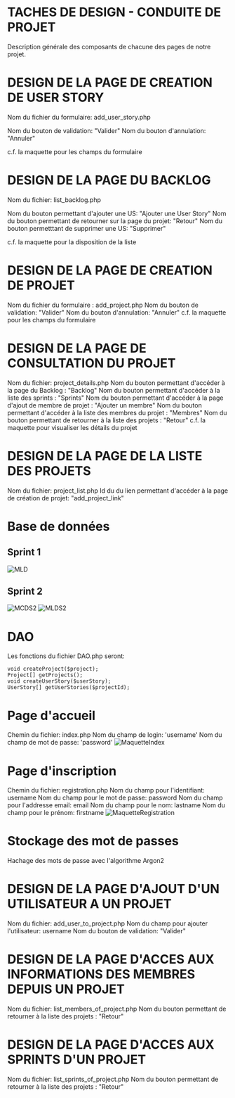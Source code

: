 # TACHES DE DESIGN - CONDUITE DE PROJET

Description générale des composants de chacune des pages de notre projet.

# DESIGN DE LA PAGE DE CREATION DE USER STORY

Nom du fichier du formulaire: add_user_story.php

Nom du bouton de validation: "Valider"
Nom du bouton d'annulation: "Annuler"

c.f. la maquette pour les champs du formulaire

# DESIGN DE LA PAGE DU BACKLOG

Nom du fichier: list_backlog.php

Nom du bouton permettant d'ajouter une US: "Ajouter une User Story"
Nom du bouton permettant de retourner sur la page du projet: "Retour"
Nom du bouton permetttant de supprimer une US: "Supprimer"

c.f. la maquette pour la disposition de la liste

# DESIGN DE LA PAGE DE CREATION DE PROJET

Nom du fichier du formulaire : add_project.php
Nom du bouton de validation: "Valider"
Nom du bouton d'annulation: "Annuler"
c.f. la maquette pour les champs du formulaire

# DESIGN DE LA PAGE DE CONSULTATION DU PROJET

Nom du fichier: project_details.php
Nom du bouton permettant d'accéder à la page du Backlog : "Backlog"
Nom du bouton permettant d'accéder à la liste des sprints : "Sprints"
Nom du bouton permettant d'accéder à la page d'ajout de membre de projet : "Ajouter un membre"
Nom du bouton permettant d'accéder à la liste des membres du projet : "Membres"
Nom du bouton permettant de retourner à la liste des projets : "Retour"
c.f. la maquette pour visualiser les détails du projet

# DESIGN DE LA PAGE DE LA LISTE DES PROJETS

Nom du fichier: project_list.php
Id du du lien permettant d'accéder à la page de création de projet: "add_project_link"

# Base de données

## Sprint 1
![MLD](MLD_sprint1.png "Modèle logique des données pour le sprint 1")

## Sprint 2
![MCDS2](MCD_sprint2.png "Modèle conceptuel des données pour le sprint 2")
![MLDS2](MLD_sprint2.png "Modèle logique des données pour le sprint 2")

# DAO
Les fonctions du fichier DAO.php seront:
```
void createProject($project);
Project[] getProjects();
void createUserStory($userStory);
UserStory[] getUserStories($projectId);
```
# Page d'accueil
Chemin du fichier: index.php
Nom du champ de login: 'username'
Nom du champ de mot de passe: 'password'
![MaquetteIndex](index.png "Maquette de la page d'index")

# Page d'inscription
Chemin du fichier: registration.php
Nom du champ pour l'identifiant: username
Nom du champ pour le mot de passe: password
Nom du champ pour l'addresse email: email
Nom du champ pour le nom: lastname
Nom du champ pour le prénom: firstname
![MaquetteRegistration](registration.png "Maquette de la page d'inscription")

# Stockage des mot de passes
Hachage des mots de passe avec l'algorithme Argon2

# DESIGN DE LA PAGE D'AJOUT D'UN UTILISATEUR A UN PROJET
Nom du fichier: add_user_to_project.php
Nom du champ pour ajouter l'utilisateur: username
Nom du bouton de validation: "Valider"

# DESIGN DE LA PAGE D'ACCES AUX INFORMATIONS DES MEMBRES DEPUIS UN PROJET
Nom du fichier: list_members_of_project.php
Nom du bouton permettant de retourner à la liste des projets : "Retour"

# DESIGN DE LA PAGE D'ACCES AUX SPRINTS D'UN PROJET
Nom du fichier: list_sprints_of_project.php
Nom du bouton permettant de retourner à la liste des projets : "Retour"
